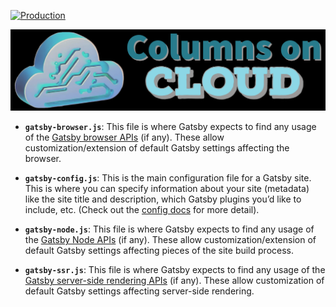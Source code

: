 [![Production](https://api.netlify.com/api/v1/badges/9d532ec5-0840-4992-8be1-3eb980781e4c/deploy-status?branch=master)](https://app.netlify.com/sites/columnsoncloud/deploys)

<p align="center">
  <a href="https://www.columnsoncloud.com">
    <img alt="Gatsby" src="https://github.com/cwaymeyer/columns-on-cloud/blob/master/src/images/logo-dark.png" width="600" />
  </a>
</p>

- **`gatsby-browser.js`**: This file is where Gatsby expects to find any usage of the [Gatsby browser APIs](https://www.gatsbyjs.com/docs/reference/config-files/gatsby-browser/) (if any). These allow customization/extension of default Gatsby settings affecting the browser.

- **`gatsby-config.js`**: This is the main configuration file for a Gatsby site. This is where you can specify information about your site (metadata) like the site title and description, which Gatsby plugins you’d like to include, etc. (Check out the [config docs](https://www.gatsbyjs.com/docs/reference/config-files/gatsby-config/) for more detail).

- **`gatsby-node.js`**: This file is where Gatsby expects to find any usage of the [Gatsby Node APIs](https://www.gatsbyjs.com/docs/reference/config-files/gatsby-node/) (if any). These allow customization/extension of default Gatsby settings affecting pieces of the site build process.

- **`gatsby-ssr.js`**: This file is where Gatsby expects to find any usage of the [Gatsby server-side rendering APIs](https://www.gatsbyjs.com/docs/reference/config-files/gatsby-ssr/) (if any). These allow customization of default Gatsby settings affecting server-side rendering.
